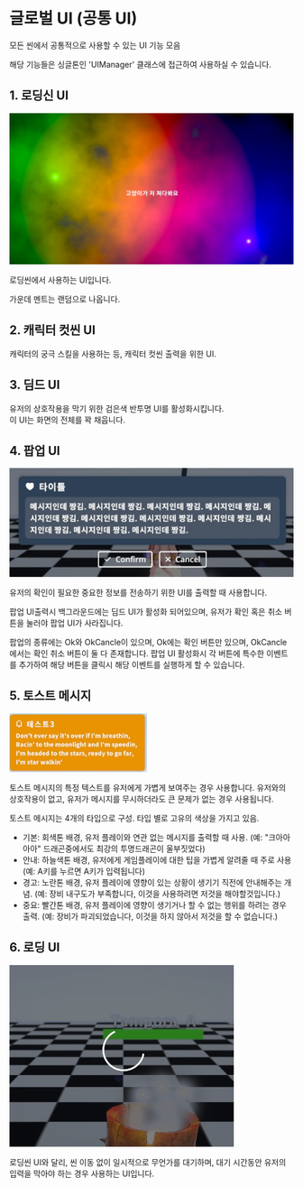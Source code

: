 # 글로벌 UI (공통 UI)
모든 씬에서 공통적으로 사용할 수 있는 UI 기능 모음

해당 기능들은 싱글톤인 'UIManager' 클래스에 접근하여 사용하실 수 있습니다.

## 1. 로딩신 UI

![image](./Images/GlobalUI_LoadingScene.jpg)

로딩씬에서 사용하는 UI입니다.

가운데 멘트는 랜덤으로 나옵니다.

## 2. 캐릭터 컷씬 UI

캐릭터의 궁극 스킬을 사용하는 등, 캐릭터 컷씬 출력을 위한 UI.

## 3. 딤드 UI

유저의 상호작용을 막기 위한 검은색 반투명 UI를 활성화시킵니다.<br>
이 UI는 화면의 전체를 꽉 채웁니다.

## 4. 팝업 UI

![image](./Images/GlobalUI_Popup.jpg)

유저의 확인이 필요한 중요한 정보를 전송하기 위한 UI를 출력할 때 사용합니다.

팝업 UI출력시 백그라운드에는 딤드 UI가 활성화 되어있으며, 유저가 확인 혹은 취소 버튼을 눌러야 팝업 UI가 사라집니다.

팝업의 종류에는 Ok와 OkCancle이 있으며, Ok에는 확인 버튼만 있으며, OkCancle에서는 확인 취소 버튼이 둘 다 존재합니다. 팝업 UI 활성화시 각 버튼에 특수한 이벤트를 추가하여 해당 버튼을 클릭시 해당 이벤트를 실행하게 할 수 있습니다.

## 5. 토스트 메시지

![image](./Images/GlobalUI_Toast.jpg)

토스트 메시지의 특정 텍스트를 유저에게 가볍게 보여주는 경우 사용합니다. 유저와의 상호작용이 없고, 유저가 메시지를 무시하더라도 큰 문제가 없는 경우 사용됩니다.

토스트 메시지는 4개의 타입으로 구성. 타입 별로 고유의 색상을 가지고 있음.

- 기본: 회색톤 배경, 유저 플레이와 연관 없는 메시지를 출력할 때 사용. (예: "크아아아아" 드래곤중에서도 최강의 투명드래곤이 울부짓었다)<br>
- 안내: 하늘색톤 배경, 유저에게 게임플레이에 대한 팁을 가볍게 알려줄 때 주로 사용 (예: A키를 누르면 A키가 입력됩니다)<br>
- 경고: 노란톤 배경, 유저 플레이에 영향이 있는 상황이 생기기 직전에 안내해주는 개념. (예: 장비 내구도가 부족합니다, 이것을 사용하려면 저것을 해야할것입니다.)<br>
- 중요: 빨간톤 배경, 유저 플레이에 영향이 생기거나 할 수 없는 행위를 하려는 경우 출력. (예: 장비가 파괴되었습니다, 이것을 하지 않아서 저것을 할 수 없습니다.)<br>

## 6. 로딩 UI

![image](./Images/GlobalUI_Loading.jpg)

로딩씬 UI와 달리, 씬 이동 없이 일시적으로 무언가를 대기하며, 대기 시간동안 유저의 입력을 막아야 하는 경우 사용하는 UI입니다.
